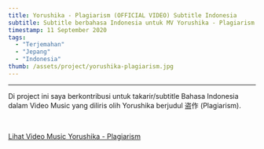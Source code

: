 ```yaml
---
title: Yorushika - Plagiarism (OFFICIAL VIDEO) Subtitle Indonesia
subtitle: Subtitle berbahasa Indonesia untuk MV Yorushika - Plagiarism
timestamp: 11 September 2020
tags:
  - "Terjemahan"
  - "Jepang"
  - "Indonesia"
thumb: /assets/project/yorushika-plagiarism.jpg
---
```


---

Di project ini saya berkontribusi untuk takarir/subtitle Bahasa Indonesia dalam Video Music yang diliris olih Yorushika berjudul 盗作 (Plagiarism).

<br/>

[Lihat Video Music Yorushika - Plagiarism](https://www.youtube.com/watch?v=CS4f3jawFxY)
